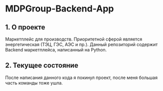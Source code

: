 # MDPGroup-Backend-App

## 1. О проекте

Маркетплейс для производств. Приоритетной сферой является энергетическая (ТЭЦ, ГЭС, АЭС и пр.). Данный репозиторий содержит Backend маркетплейса, написанный на Python.

## 2. Текущее состояние

После написания данного кода я покинул проект, после меня большая часть команды тоже ушла.
